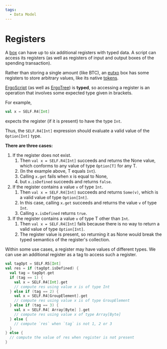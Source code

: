 ```yaml
---
tags:
  - Data Model
---
```

# Registers

A [box](box.md) can have up to six additional registers with typed data. A script can access its registers (as well as registers of input and output boxes of the spending transaction).

Rather than storing a single amount (like BTC), an [eutxo](eutxo.md) box has some registers to store arbitrary values, like its native [tokens](tokens.md).

[ErgoScript](/dev/scs/ergoscript) (as well as [ErgoTree](/dev/scs/ergotree)) is **typed**, so accessing a register is an operation that involves some expected type given in brackets. 

    
For example, 

```scala
val x = SELF.R4[Int]
```

expects the register (if it is present) to have the type `Int`.  

Thus, the `SELF.R4[Int]` expression should evaluate a valid value of the `Option[Int]` type.


**There are three cases:**

1. If the register does not exist. 
      1. Then `val x = SELF.R4[Int]` succeeds and returns the None value, which conforms to any value of type `Option[T]` for any T. 
      2. (In the example above, T equals `Int`). 
      3. Calling `x.get` fails when x is equal to None, 
      4. but `x.isDefined` succeeds and returns `false`.
2. If the register contains a value `v` of type `Int`. 
      1. Then `val x = SELF.R4[Int]` succeeds and returns `Some(v)`, which is a valid value of type `Option[Int]`. 
      2. In this case, calling `x.get` succeeds and returns the value `v` of type `Int`. 
      3. Calling `x.isDefined` returns `true`.
3. If the register contains a value `v` of type T other than `Int`. 
      1. Then `val x = SELF.R4[Int]` fails because there is no way to return a valid value of type `Option[Int]`. 
      2. The register value is present, so returning it as None would break the typed semantics of the register's collection.
    
Within some use cases, a register may have values of different types. We can use an additional register as a tag to access such a register.

```scala
val tagOpt = SELF.R5[Int]
val res = if (tagOpt.isDefined) {
  val tag = tagOpt.get
  if (tag == 1) {
    val x = SELF.R4[Int].get
    // compute res using value x is of type Int
  } else if (tag == 2) {
    val x = SELF.R4[GroupElement].get
    // compute res using value x is of type GroupElement
  } else if (tag == 3) {
    val x = SELF.R4[ Array[Byte] ].get
    // compute res using value x of type Array[Byte]
  } else {
    // compute `res` when `tag` is not 1, 2 or 3
  }
} else {
  // compute the value of res when register is not present
}
```
